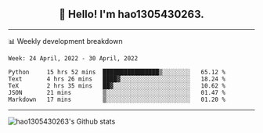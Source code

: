 <h2 align="center">👋 Hello! I'm hao1305430263.</h2>


---- 
📊 Weekly development breakdown

<!--START_SECTION:waka-->
```text
Week: 24 April, 2022 - 30 April, 2022

Python     15 hrs 52 mins  ████████████████▒░░░░░░░░   65.12 % 
Text       4 hrs 26 mins   ████▓░░░░░░░░░░░░░░░░░░░░   18.24 % 
TeX        2 hrs 35 mins   ██▓░░░░░░░░░░░░░░░░░░░░░░   10.62 % 
JSON       21 mins         ▒░░░░░░░░░░░░░░░░░░░░░░░░   01.47 % 
Markdown   17 mins         ▒░░░░░░░░░░░░░░░░░░░░░░░░   01.20 % 
```
<!--END_SECTION:waka-->
----
![hao1305430263's Github stats](https://github-readme-stats.vercel.app/api?username=hao1305430263&show_icons=true)


<!--
**hao1305430263/hao1305430263** is a ✨ _special_ ✨ repository because its `README.md` (this file) appears on your GitHub profile.

Here are some ideas to get you started:

- 🔭 I’m currently working on ...
- 🌱 I’m currently learning ...
- 👯 I’m looking to collaborate on ...
- 🤔 I’m looking for help with ...
- 💬 Ask me about ...
- 📫 How to reach me: ...
- 😄 Pronouns: ...
- ⚡ Fun fact: ...
-->
